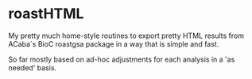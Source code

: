 # roastHTML
My pretty much home-style routines to export pretty HTML results from ACaba´s BioC roastgsa package in a way that is simple and fast.

So far mostly based on ad-hoc adjustments for each analysis in a 'as needed' basis.

